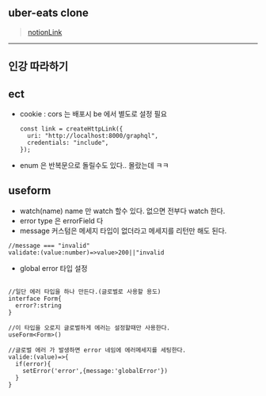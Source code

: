 ## uber-eats clone

> [notionLink]('https://stitch-saw-c14.notion.site/gql-fd3255779b2240599cd2a3c515f19339)

---

## 인강 따라하기

## ect

- cookie : cors 는 배포시 be 에서 별도로 설정 필요

  ```
  const link = createHttpLink({
    uri: "http://localhost:8000/graphql",
    credentials: "include",
  });
  ```

- enum 은 반복문으로 돌릴수도 있다.. 몰랐는데 ㅋㅋ

## useform

- watch(name) name 만 watch 할수 있다. 없으면 전부다 watch 한다.
- error type 은 errorField 다
- message 커스텀은 메세지 타입이 없더라고 메세지를 리턴만 해도 된다.

```
//message === "invalid"
validate:(value:number)=>value>200||"invalid
```

- global error 타입 설정

```

//일단 에러 타입을 하나 만든다.(글로벌로 사용할 용도)
interface Form{
  error?:string
}

//이 타입을 오로지 글로벌하게 에러는 설정할때만 사용한다.
useForm<Form>()

//글로벌 에러 가 발생하면 error 네임에 에러메세지를 세팅한다.
valide:(value)=>{
  if(error){
    setError('error',{message:'globalError'})
  }
}


```
